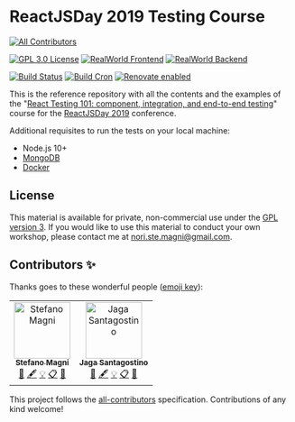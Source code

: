 # ReactJSDay 2019 Testing Course
[![All Contributors](https://img.shields.io/badge/all_contributors-2-orange.svg?style=flat-square)](#contributors)

[![GPL 3.0 License][license-badge]][license]
[![RealWorld Frontend](https://img.shields.io/badge/realworld-frontend-%23783578.svg)](http://realworld.io)
[![RealWorld Backend](https://img.shields.io/badge/realworld-backend-%23783578.svg)](http://realworld.io)


[![Build Status](https://travis-ci.com/NoriSte/reactjsday-2019-testing-course.svg?branch=master)](https://travis-ci.com/NoriSte/reactjsday-2019-testing-course)
[![Build Cron](https://img.shields.io/badge/build%20cron-weekly-44cc11.svg)](https://travis-ci.com/NoriSte/reactjsday-2019-testing-course)
[![Renovate enabled](https://img.shields.io/badge/renovate-enabled-brightgreen.svg)](https://renovatebot.com/)

This is the reference repository with all the contents and the examples of the "[React Testing 101: component, integration, and end-to-end testing](https://2019.reactjsday.it/workshops/react-testing-101.html)" course for the [ReactJSDay 2019](https://2019.reactjsday.it/) conference.

Additional requisites to run the tests on your local machine:

- Node.js 10+
- [MongoDB](https://docs.mongodb.com/manual/installation/#tutorials)
- [Docker](https://docs.docker.com/install/)

## License

This material is available for private, non-commercial use under the
[GPL version 3](http://www.gnu.org/licenses/gpl-3.0-standalone.html). If you
would like to use this material to conduct your own workshop, please contact me
at nori.ste.magni@gmail.com.


[license]: https://github.com/NoriSte/reactjsday-2019-testing-course/blob/master/README.md#license
[license-badge]: https://img.shields.io/badge/license-GPL%203.0%20License-blue.svg?style=flat-square

## Contributors ✨

Thanks goes to these wonderful people ([emoji key](https://allcontributors.org/docs/en/emoji-key)):

<!-- ALL-CONTRIBUTORS-LIST:START - Do not remove or modify this section -->
<!-- prettier-ignore -->
<table>
  <tr>
    <td align="center"><a href="https://twitter.com/NoriSte"><img src="https://avatars0.githubusercontent.com/u/173663?v=4" width="100px;" alt="Stefano Magni"/><br /><sub><b>Stefano Magni</b></sub></a><br /><a href="#business-NoriSte" title="Business development">💼</a> <a href="#content-NoriSte" title="Content">🖋</a> <a href="#example-NoriSte" title="Examples">💡</a> <a href="#eventOrganizing-NoriSte" title="Event Organizing">📋</a> <a href="#ideas-NoriSte" title="Ideas, Planning, & Feedback">🤔</a></td>
    <td align="center"><a href="http://jagascript.com"><img src="https://avatars0.githubusercontent.com/u/4562878?v=4" width="100px;" alt="Jaga Santagostino"/><br /><sub><b>Jaga Santagostino</b></sub></a><br /><a href="#business-kandros" title="Business development">💼</a> <a href="#content-kandros" title="Content">🖋</a> <a href="#example-kandros" title="Examples">💡</a> <a href="#eventOrganizing-kandros" title="Event Organizing">📋</a> <a href="#ideas-kandros" title="Ideas, Planning, & Feedback">🤔</a></td>
  </tr>
</table>

<!-- ALL-CONTRIBUTORS-LIST:END -->

This project follows the [all-contributors](https://github.com/all-contributors/all-contributors) specification. Contributions of any kind welcome!